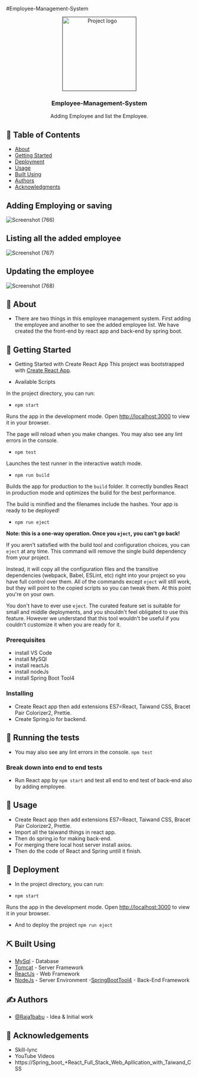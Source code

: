 #Employee-Management-System

<p align="center">
  <a href="" rel="noopener">
 <img width=200px height=200px src="https://i.imgur.com/6wj0hh6.jpg" alt="Project logo"></a>
</p>

<h3 align="center">Employee-Management-System</h3>

<p align="center"> Adding Employee and list the Employee.
    <br> 
</p>

## 📝 Table of Contents
- [About](#about)
- [Getting Started](#getting_started)
- [Deployment](#deployment)
- [Usage](#usage)
- [Built Using](#built_using)
- [Authors](#authors)
- [Acknowledgments](#acknowledgement)

## Adding Employing or saving
![Screenshot (766)](https://user-images.githubusercontent.com/115009377/236596193-824be211-e9d8-43a7-84d9-1afc8984a94e.png)

## Listing all the added employee
![Screenshot (767)](https://user-images.githubusercontent.com/115009377/236596224-b56fb6bb-ca44-4fa5-bb74-55082dff4f93.png)

## Updating the employee
![Screenshot (768)](https://user-images.githubusercontent.com/115009377/236596275-e2e32cc4-e62c-4997-a667-165b45cf4118.png)

## 🧐 About <a name = "about"></a>
- There are two things in this employee management system. First adding the employee and another to see the added employee list. We have created the the front-end by react app and back-end by spring boot.

## 🏁 Getting Started <a name = "getting_started"></a>
- Getting Started with Create React App
This project was bootstrapped with [Create React App](https://github.com/facebook/create-react-app).

- Available Scripts

In the project directory, you can run:

- `npm start`

Runs the app in the development mode.
Open [http://localhost:3000](http://localhost:3000) to view it in your browser.

The page will reload when you make changes.
You may also see any lint errors in the console.

- `npm test`

Launches the test runner in the interactive watch mode.

- `npm run build`

Builds the app for production to the `build` folder.
It correctly bundles React in production mode and optimizes the build for the best performance.

The build is minified and the filenames include the hashes.
Your app is ready to be deployed!

- `npm run eject`

**Note: this is a one-way operation. Once you `eject`, you can't go back!**

If you aren't satisfied with the build tool and configuration choices, you can `eject` at any time. This command will remove the single build dependency from your project.

Instead, it will copy all the configuration files and the transitive dependencies (webpack, Babel, ESLint, etc) right into your project so you have full control over them. All of the commands except `eject` will still work, but they will point to the copied scripts so you can tweak them. At this point you're on your own.

You don't have to ever use `eject`. The curated feature set is suitable for small and middle deployments, and you shouldn't feel obligated to use this feature. However we understand that this tool wouldn't be useful if you couldn't customize it when you are ready for it.

### Prerequisites
- install VS Code
- install MySQl
- install reactJs
- install nodeJs
- install Spring Boot Tool4

### Installing
- Create React app then add extensions ES7=React, Taiwand CSS, Bracet Pair Colorizer2, Prettie.
- Create Spring.io for backend.

## 🔧 Running the tests <a name = "tests"></a>
- You may also see any lint errors in the console.
`npm test`

### Break down into end to end tests
- Run React app by `npm start` and test all end to end test of back-end also by adding employee.

## 🎈 Usage <a name="usage"></a>
- Create React app then add extensions ES7=React, Taiwand CSS, Bracet Pair Colorizer2, Prettie.
- Import all the taiwand things in react app.
- Then do spring.io for making back-end.
- For merging there local host server install axios.
- Then do the code of React and Spring untill it finish. 

## 🚀 Deployment <a name = "deployment"></a>
- In the project directory, you can run:

- `npm start`

Runs the app in the development mode.
Open [http://localhost:3000](http://localhost:3000) to view it in your browser.
- And to deploy the project `npm run eject`

## ⛏️ Built Using <a name = "built_using"></a>
- [MySql](https://www.mysql.com/) - Database
- [Tomcat](https://Tomcat.com/) - Server Framework
- [ReactJs](https://reactjs.org/) - Web Framework
- [NodeJs](https://nodejs.org/en/) - Server Environment
-[SpringBootTool4](https://springboot.com/) - Back-End Framework

## ✍️ Authors <a name = "authors"></a>
- [@Raja1babu](https://github.com/Raja1babu) - Idea & Initial work

## 🎉 Acknowledgements <a name = "acknowledgement"></a>
- Skill-lync
- YouTube Videos
- https://Spring_boot_+React_Full_Stack_Web_Apllication_with_Taiwand_CSS